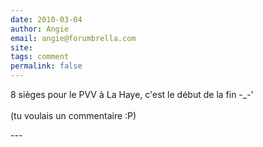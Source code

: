 ```yaml
---
date: 2010-03-04
author: Angie
email: angie@forumbrella.com
site: 
tags: comment
permalink: false
---
```


<p>8 sièges pour le PVV à La Haye, c'est le début de la fin -_-'<br />
<br />
(tu voulais un commentaire :P)</p>
---